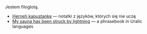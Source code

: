 Jestem filoglotą.
- [Herneh kapustanke](https://pt-11.github.io/herneh/) — notatki z języków, których się nie uczę
- [My sauna has been struck by lightning](https://pt-11.github.io/my-sauna/) —  a phrasebook in Uralic languages

<!--
**pt-11/pt-11** is a ✨ _special_ ✨ repository because its `README.md` (this file) appears on your GitHub profile.

Here are some ideas to get you started:

- 🔭 I’m currently working on ...
- 🌱 I’m currently learning ...
- 👯 I’m looking to collaborate on ...
- 🤔 I’m looking for help with ...
- 💬 Ask me about ...
- 📫 How to reach me: ...
- 😄 Pronouns: ...
- ⚡ Fun fact: ...
-->
